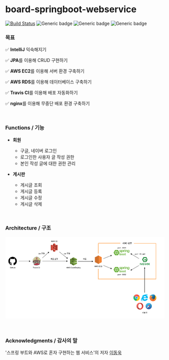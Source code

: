 # board-springboot-webservice

[![Build Status](https://travis-ci.org/suwon-city-boy/board-springboot-webservice.svg?branch=master)](https://travis-ci.org/suwon-city-boy/board-springboot-webservice)
![Generic badge](https://img.shields.io/badge/Java-8-blue.svg)
![Generic badge](https://img.shields.io/badge/Spring-2.1.x-green.svg)
![Generic badge](https://img.shields.io/badge/Gradle-4.x-brightgreen.svg)

### 목표
✅ **IntelliJ** 익숙해지기

✅ **JPA**를 이용해 CRUD 구현하기

✅ **AWS EC2**를 이용해 서버 환경 구축하기

✅ **AWS RDS**를 이용해 데이터베이스 구축하기

✅ **Travis CI**를 이용해 배포 자동화하기

✅ **nginx**를 이용해 무중단 배포 환경 구축하기  

<br/>

### Functions / 기능
- **회원**
  + 구글, 네이버 로그인
  + 로그인한 사용자 글 작성 권한
  + 본인 작성 글에 대한 권한 관리
  
- **게시판**
  + 게시글 조회
  + 게시글 등록
  + 게시글 수정
  + 게시글 삭제
   
<br/>

### Architecture / 구조
![](./img/architecture.png)

<br/>

### Acknowledgments / 감사의 말
'스프링 부트와 AWS로 혼자 구현하는 웹 서비스'의 저자 [이동욱](https://github.com/jojoldu)
